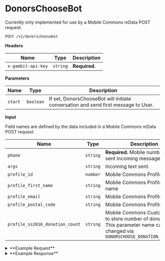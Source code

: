 # DonorsChooseBot

Currently only implemented for use by a Mobile Commons mData POST request.

```
POST /v1/donorschoosebot
```

**Headers**

Name | Type | Description
--- | --- | ---
`x-gambit-api-key` | `string` | **Required.**

**Parameters**

Name | Type | Description
--- | --- | ---
`start` | `boolean` | If set, DonorsChooseBot will initiate conversation and send first message to User.

**Input**

Field names are defined by the data included in a Mobile Commons mData POST request.

Name | Type | Description
--- | --- | ---
`phone` | `string` | **Required.** Mobile number that sent incoming message.
`args` | `string` | Incoming text sent.
`profile_id` | `number` | Mobile Commons Profile ID
`profile_first_name` | `string` | Mobile Commons Profile first name
`profile_email` | `string` | Mobile Commons Profile email
`profile_postal_code` | `string` | Mobile Commons Profile zip
`profile_ss2016_donation_count` | `string` | Mobile Commons Custom Field to store number of donations. This parameter name can be changed via `DONORSCHOOSE_DONATION_FIELDNAME`

<details><summary>**Example Request**</summary><p>

```
curl -X "POST" "http://localhost:5000/v1/donorschoosebot?start=true" \
     -H "x-gambit-api-key: totallysecret" \
     -H "Content-Type: application/x-www-form-urlencoded; charset=utf-8" \
     --data-urlencode "phone=5555555511" \
     --data-urlencode "profile_id=136122001" \
```

</p></details>

<details><summary>**Example Response**</summary><p>

```
{
  "success": {
    "code": 200,
    "message": "First, text back your zip code to find a project near you to support."
  }
}

```

</p></details>

